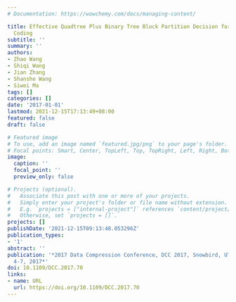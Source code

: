 ```yaml
---
# Documentation: https://wowchemy.com/docs/managing-content/

title: Effective Quadtree Plus Binary Tree Block Partition Decision for Future Video
  Coding
subtitle: ''
summary: ''
authors:
- Zhao Wang
- Shiqi Wang
- Jian Zhang
- Shanshe Wang
- Siwei Ma
tags: []
categories: []
date: '2017-01-01'
lastmod: 2021-12-15T17:13:49+08:00
featured: false
draft: false

# Featured image
# To use, add an image named `featured.jpg/png` to your page's folder.
# Focal points: Smart, Center, TopLeft, Top, TopRight, Left, Right, BottomLeft, Bottom, BottomRight.
image:
  caption: ''
  focal_point: ''
  preview_only: false

# Projects (optional).
#   Associate this post with one or more of your projects.
#   Simply enter your project's folder or file name without extension.
#   E.g. `projects = ["internal-project"]` references `content/project/deep-learning/index.md`.
#   Otherwise, set `projects = []`.
projects: []
publishDate: '2021-12-15T09:13:48.053296Z'
publication_types:
- '1'
abstract: ''
publication: '*2017 Data Compression Conference, DCC 2017, Snowbird, UT, USA, April
  4-7, 2017*'
doi: 10.1109/DCC.2017.70
links:
- name: URL
  url: https://doi.org/10.1109/DCC.2017.70
---
```

